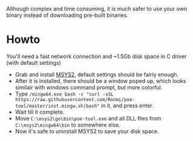 Although complex and time consuming, it is much safer to use your own binary instead of downloading pre-built binaries.

# Howto

You'll need a fast network connection and ~1.5Gb disk space in C driver (with default settings)

* Grab and install [MSYS2](http://www.msys2.org/), default settings should be fairly enough.
* After it is installed, there should be a window poped up, which looks similair with windows command prompt, but more colorful.
* Type `/mingw64.exe bash -c "curl -sSL https://raw.githubusercontent.com/Ronmi/poe-tool/master/inst.mingw.sh|bash"` in it, and press enter.
* Wait till it complete.
* Move `C:\msys2\go\bin\poe-tool.exe` and all DLL files from `C:\msys2\mingw64\bin` to somewhere else.
* Now it's safe to uninstall MSYS2 to save your disk space.

